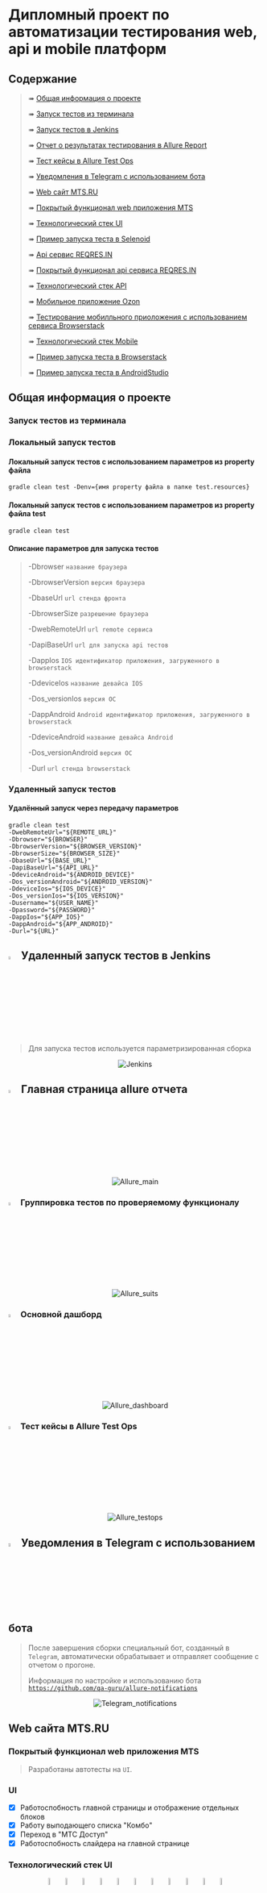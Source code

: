 # Дипломный проект по автоматизации тестирования web, api и mobile платформ

## 	Содержание

> ➠ [Общая информация о проекте](#общая-информация-о-проекте)
>
> ➠ [Запуск тестов из терминала](#запуск-тестов-из-терминала)
>
> ➠ [Запуск тестов в Jenkins](#-удаленный-запуск-тестов-в-Jenkins)
>
> ➠ [Отчет о результатах тестирования в Allure Report](#-главная-страница-allure-отчета)
>
> ➠ [Тест кейсы в Allure Test Ops](#-тест-кейсы-в-allure-test-ops)
>
> ➠ [Уведомления в Telegram с использованием бота](#-уведомления-в-telegram-с-использованием-бота)
>
> ➠ [Web сайт MTS.RU](#MTS.RU)
>
> ➠ [Покрытый функционал web приложения MTS](#покрытый-функционал-web-приложения-mts)
>
> ➠ [Технологический стек UI](#технологический-стек-ui)
>
> ➠ [Пример запуска теста в Selenoid](#-пример-запуска-теста-в-selenoid)
>
> ➠ [Api сервис REQRES.IN](#api-сервис-reqres)
>
> ➠ [Покрытый функционал api сервиса REQRES.IN](#покрытый-функционал-api-сервиса-reqres)
>
> ➠ [Технологический стек API](#технологический-стек-api)
>
> ➠ [Мобильное приложение Ozon](#мобильное-приложение-ozon)
>
> ➠ [Тестирование мобилльного приоложения с использованием сервиса Browserstack](#покрытый-функционал-мобильного-приложения)
>
> ➠ [Технологический стек Mobile](#технологический-стек-mobile)
>
> ➠ [Пример запуска теста в Browserstack](#-пример-запуска-теста-в-browserstack)
>
> ➠ [Пример запуска теста в AndroidStudio](#-пример-запуска-теста-в-AndroidStudio)

##  Общая информация о проекте

### Запуск тестов из терминала

### Локальный запуск тестов

#### Локальный запуск тестов с использованием параметров из property файла

```
gradle clean test -Denv={имя property файла в папке test.resources}
```

#### Локальный запуск тестов с использованием параметров из property файла test

```
gradle clean test
```

#### Описание параметров для запуска тестов

>
> -Dbrowser <code>название браузера</code>
>
> -DbrowserVersion  <code>версия браузера</code>
>
> -DbaseUrl <code>url стенда фронта</code>
>
> -DbrowserSize <code>разрешение браузера</code>
>
> -DwebRemoteUrl <code>url remote сервиса</code>
>
> -DapiBaseUrl <code>url для запуска api тестов</code>
>
> -DappIos <code>IOS идентификатор приложения, загруженного в browserstack </code>
>
> -DdeviceIos <code>название девайса IOS </code>
>
> -Dos_versionIos <code>версия ОС </code>
>
> -DappAndroid <code>Android идентификатор приложения, загруженного в browserstack </code>
>
> -DdeviceAndroid <code>название девайса Android </code>
>
> -Dos_versionAndroid <code>версия ОС </code>
>
> -Durl <code>url стенда browserstack</code>
>


### Удаленный запуск тестов

#### Удалённый запуск через передачу параметров

```
gradle clean test 
-DwebRemoteUrl="${REMOTE_URL}"
-Dbrowser="${BROWSER}"
-DbrowserVersion="${BROWSER_VERSION}"
-DbrowserSize="${BROWSER_SIZE}"
-DbaseUrl="${BASE_URL}"
-DapiBaseUrl="${API_URL}"
-DdeviceAndroid="${ANDROID_DEVICE}"
-Dos_versionAndroid="${ANDROID_VERSION}"
-DdeviceIos="${IOS_DEVICE}"
-Dos_versionIos="${IOS_VERSION}"
-Dusername="${USER_NAME}"
-Dpassword="${PASSWORD}"
-DappIos="${APP_IOS}"
-DappAndroid="${APP_ANDROID}"
-Durl="${URL}"
```


## <img width="4%" title="Jenkins" src="readme_design/logo/Jenkins.svg"> Удаленный запуск тестов в Jenkins

> Для запуска тестов используется параметризированная сборка

<p align="center">
<img title="Jenkins" src="readme_design/screens/Jenkins.png">
</p>

## <img width="4%" title="Allure_Report" src="readme_design/logo/Allure_Report.svg"> Главная страница allure отчета

<p align="center">
<img title="Allure_main" src="readme_design/screens/Allure_main.png">
</p>

### <img width="4%" title="Allure_Report" src="readme_design/logo/Allure_Report.svg"> Группировка тестов по проверяемому функционалу

<p align="center">
<img title="Allure_suits" src="readme_design/screens/Allure_suits.png">
</p>

### <img width="4%" title="Allure_Report" src="readme_design/logo/Allure_Report.svg"> Основной дашборд

<p align="center">
<img title="Allure_dashboard" src="readme_design/screens/Allure_dashboard.png">
</p>

### <img width="4%" title="Allure_testops" src="readme_design/logo/Allure_Test_Ops.svg"> Тест кейсы в Allure Test Ops

<p align="center">
<img title="Allure_testops" src="readme_design/screens/Allure_testops.png">
</p>

## <img width="4%" title="Telegram" src="readme_design/logo/Telegram.svg"> Уведомления в Telegram с использованием бота

> После завершения сборки специальный бот, созданный в <code>Telegram</code>, автоматически обрабатывает и отправляет сообщение с отчетом о прогоне.
>
> Информация по настройке и использованию бота <code>https://github.com/qa-guru/allure-notifications</code>

<p align="center">
<img title="Telegram_notifications" src="readme_design/screens/Telegram_notifications.png">
</p>

##  Web сайта MTS.RU

###  Покрытый функционал web приложения MTS

> Разработаны автотесты на <code>UI</code>.
### UI

- [x] Работоспобность главной страницы и отображение отдельных блоков
- [x] Работу выподающего списка "Комбо"
- [x] Переход в "МТС Доступ"
- [x] Работоспобность слайдера на главной странице

### Технологический стек UI

<p align="center">
<img width="6%" title="IntelliJ IDEA" src="readme_design/logo/Intelij_IDEA.svg">
<img width="6%" title="Java" src="readme_design/logo/Java.svg">
<img width="6%" title="Selenide" src="readme_design/logo/Selenide.svg">
<img width="6%" title="Selenoid" src="readme_design/logo/Selenoid.svg">
<img width="6%" title="Allure Report" src="readme_design/logo/Allure_Report.svg">
<img width="6%" title="Allure Test Ops" src="readme_design/logo/Allure_Test_Ops.svg">
<img width="6%" title="Gradle" src="readme_design/logo/Gradle.svg">
<img width="6%" title="JUnit5" src="readme_design/logo/JUnit5.svg">
<img width="6%" title="GitHub" src="readme_design/logo/GitHub.svg">
<img width="6%" title="Jenkins" src="readme_design/logo/Jenkins.svg">
<img width="6%" title="Telegram" src="readme_design/logo/Telegram.svg">
</p>

### В данном подпроекте автотесты написаны на <code>Java</code> с использованием <code>Selenide</code> для UI-тестов.
>
> <code>Selenoid</code> выполняет запуск браузеров в контейнерах <code>Docker</code>.
>
> <code>Allure Report</code> формирует отчет о запуске тестов.
>
> Для автоматизированной сборки проекта используется <code>Gradle</code>.
>
> В качестве библиотеки для модульного тестирования используется <code>JUnit 5</code>.
>
> <code>Jenkins</code> выполняет запуск тестов.
>
> После завершения прогона отправляются уведомления с помощью бота в <code>Telegram</code>.

## <img width="4%" title="Selenoid" src="readme_design/logo/Selenoid.svg"> Пример запуска теста в Selenoid

> К каждому тесту в отчете прилагается видео. Одно из таких видео представлено ниже.

<p align="center">
<img title="Selenoid_gif" src="readme_design/gifs/Selenoid1.gif">
</p>

##  Api сервис REQRES.IN

###  Покрытый функционал api сервиса

> Разработаны автотесты на <code>Api сервис</code>.
### Api

- [x] Получение списка пользователей
- [x] Проверка наличия пользователя
- [x] Создание пользователя
- [x] Обновление пользователя
- [x] Регистрация пользователя
- [x] Проверка id и email пользователя
- [x] Проверка email пользователя с помощью Groovy


### Технологический стек API

<p align="center">
<img width="6%" title="IntelliJ IDEA" src="readme_design/logo/Intelij_IDEA.svg">
<img width="6%" title="Java" src="readme_design/logo/Java.svg">
<img width="6%" title="Rest Assured" src="readme_design/logo/Rest_Assured.png">
<img width="6%" title="Allure Report" src="readme_design/logo/Allure_Report.svg">
<img width="6%" title="Allure Test Ops" src="readme_design/logo/Allure_Test_Ops.svg">
<img width="6%" title="Gradle" src="readme_design/logo/Gradle.svg">
<img width="6%" title="JUnit5" src="readme_design/logo/JUnit5.svg">
<img width="6%" title="GitHub" src="readme_design/logo/GitHub.svg">
<img width="6%" title="Jenkins" src="readme_design/logo/Jenkins.svg">
<img width="6%" title="Telegram" src="readme_design/logo/Telegram.svg">
</p>

### В данном подпроекте автотесты написаны на <code>Java</code> с использованием <code>Rest Assured</code> для Api-тестов.
>
> <code>Rest Assured</code> выполняет роль обёртки над http клиентом.
>
> <code>Allure Report</code> формирует отчет о запуске тестов.
>
> Для автоматизированной сборки проекта используется <code>Gradle</code>.
>
> В качестве библиотеки для модульного тестирования используется <code>JUnit 5</code>.
>
> <code>Jenkins</code> выполняет запуск тестов.
>
> После завершения прогона отправляются уведомления с помощью бота в <code>Telegram</code>.

## Тестирование мобилльного приоложения с использованием сервиса Browserstack


> Разработаны автотесты для мобильного приложения

- [x] Проверка поиска в приложение Wikipedia
- [x] Проверка поиска на IOS

## Локальное тестирование мобилльного приоложения Wikipedia с использованием Android studio
- [x] Прохождение онбординга
### Технологический стек Mobile

<p align="center">
<img width="6%" title="IntelliJ IDEA" src="readme_design/logo/Intelij_IDEA.svg">
<img width="6%" title="Java" src="readme_design/logo/Java.svg">
<img width="6%" title="Selenide" src="readme_design/logo/Selenide.svg">
<img width="6%" title="Android Studio" src="readme_design/logo/androidstudio.svg">
<img width="6%" title="Appium" src="readme_design/logo/appium.svg">
<img width="6%" title="Appium Inspector" src="readme_design/logo/appium_inspector.png">
<img width="6%" title="Browserstack" src="readme_design/logo/browserstack.svg">
<img width="6%" title="Allure Report" src="readme_design/logo/Allure_Report.svg">
<img width="6%" title="Allure Test Ops" src="readme_design/logo/Allure_Test_Ops.svg">
<img width="6%" title="Gradle" src="readme_design/logo/Gradle.svg">
<img width="6%" title="JUnit5" src="readme_design/logo/JUnit5.svg">
<img width="6%" title="GitHub" src="readme_design/logo/GitHub.svg">
<img width="6%" title="Jenkins" src="readme_design/logo/Jenkins.svg">
<img width="6%" title="Telegram" src="readme_design/logo/Telegram.svg">
</p>

### В данном подпроекте автотесты написаны на <code>Java</code> с использованием <code>Selenide и Appium</code>.
>
> <code>Selenide и Appium</code> используются для управления мобильным устройством с помощью веб драйвера.
>
> В проверках есть локальный тест( запускается с помощью Android studio и эмулятора мобильного устройства), так и с помощью сервиса Browserstack, предоставляющего доступ к ферме с реальными мобильными устройствами
>
> <code>Allure Report</code> формирует отчет о запуске тестов.
>
> Для автоматизированной сборки проекта используется <code>Gradle</code>.
>
> В качестве библиотеки для модульного тестирования используется <code>JUnit 5</code>.
>
> <code>Jenkins</code> выполняет запуск тестов.
>
> После завершения прогона отправляются уведомления с помощью бота в <code>Telegram</code>.

## <img width="4%" title="BrowserStack" src="readme_design/logo/browserstack.svg"> Пример запуска теста в Browserstack

> К каждому тесту в отчете прилагается видео и различные логи. Одно из таких видео представлено ниже.

<p align="center">
<img title="Browserstack_gif" src="readme_design/gifs/Browserstack1.gif">
</p>

## <img width="4%" title="BrowserStack" src="readme_design/logo/androidstudio.svg"> Пример запуска теста в AndroidStudio

<p align="center">
<img title="Browserstack_gif" src="readme_design/gifs/adnroidstudio.gif">
</p>
